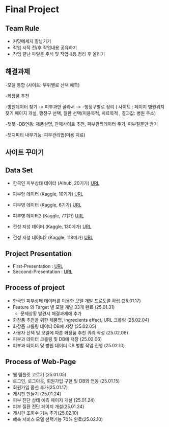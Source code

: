 # Final Project

## Team Rule
- 커밋메세지 잘남기기
- 작업 시작 전/후 작업내용 공유하기
- 작업 끝난 파일은 주석 및 작업내용 정리 후 올리기

## 해결과제
-모델 통합 (사이트: 부위별로 선택 예측)

-화장품 추천



-병원데이터 찾기 -> 피부과만 골라서 -> 
-행정구별로 정리 ( 사이트 : 페이지 병원위치찾기 페이지 개설, 행정구 선택, 질환 선택(미용목적, 치료목적 , 결과값: 병원 주소)

-챗봇
-DB연동: 제품설명, 판매사이트 추천, 피부관리데이터 주기, 피부질문만 받기

-챗지피티 내부기능: 피부관리법(미용 치료)


사이트 꾸미기
-

## Data Set
- 한국인 피부상태 데이터 (AIhub, 20기가)  [URL](https://www.aihub.or.kr/aihubdata/data/view.do?currMenu=&topMenu=&aihubDataSe=data&dataSetSn=71645)

- 피부암 데이터 (Kaggle, 10기가)  [URL](https://www.kaggle.com/datasets/andrewmvd/isic-2019)

- 피부병 데이터 (Kaggle, 6기가)  [URL](https://www.kaggle.com/datasets/ismailpromus/skin-diseases-image-dataset)

- 피부병 데이터2 (Kaggle, 7기가)  [URL](https://www.kaggle.com/datasets/ascanipek/skin-diseases)

- 건성 지성 데이터 (Kaggle, 130메가) [URL](https://www.kaggle.com/datasets/shakyadissanayake/oily-dry-and-normal-skin-types-dataset/data)

- 건성 지성 데이터2 (Kaggle, 118메가) [URL](https://www.kaggle.com/datasets/manithj/oily-and-dry-skin-dataset)
  
## Project Presentation 
- First-Presentation : [URL](https://docs.google.com/presentation/d/1KoZi7Lba4PqW8EeTFeQRpXGDAW5UB0PrljZSdNT08V8/edit#slide=id.g3286aeb0b69_0_5)
- Seccond-Presentation : [URL](https://docs.google.com/presentation/d/11dHcHlZf1_au6vkZgwPYY-Yb2CRok7WV7OGGPuxrKHI/edit?usp=sharing)
  
## Process of project
- 한국인 피부상태 데이터를 이용한 모델 개발 프로토콜 확립 (25.01.17)
- Feature 와 Target 별 모델 개발 33개 완료 (25.01.31)
  * 문제상황 발견시 해결과제에 추가
- 화장품 추천을 위한 제품명, ingredients effect, URL 크롤링 (25.02.04)
- 화장품 크롤링 데이터 DB에 저장 (25.02.05)
- 사용자 선택 및 모델에 따른 화장품 추천 쿼리 작성 (25.02.06)
- 피부과 데이터 크롤링 및 DB에 저장 (25.02.06)
- 피부과 데이터 및 병원 데이터 DB 병합 작업 진행 (25.02.10)
  
## Process of Web-Page
- 웹 템플릿 고르기 (25.01.05)
- 로그인, 로그아웃, 회원가입 구현 및 DB와 연동 (25.01.15)
- 회원가입 옵션 추가(25.01.17)
- 게시판 만들기 (25.01.24)
- 피부 진단 상태 예측 페이지 개설 (25.01.24)
- 피부 질환 진단 페이지 개설(25.01.24)
- 게시판 조회수 기능 추가(25.02.10)
- 예측 서비스 모델 선택기능 70% 완료(25.02.10)

